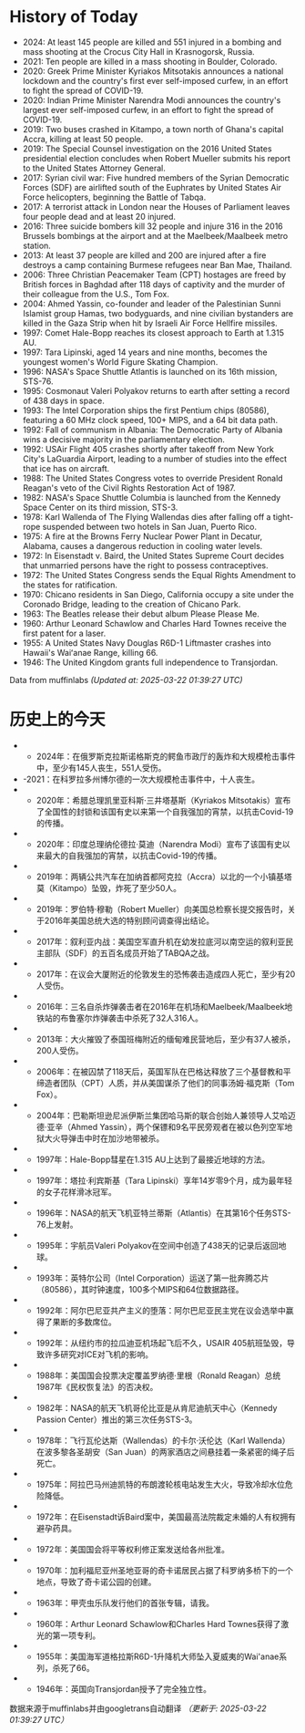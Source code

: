 # History of Today 

- 2024: At least 145 people are killed and 551 injured in a bombing and mass shooting at the Crocus City Hall in Krasnogorsk, Russia.
- 2021: Ten people are killed in a mass shooting in Boulder, Colorado.
- 2020: Greek Prime Minister Kyriakos Mitsotakis announces a national lockdown and the country's first ever self-imposed curfew, in an effort to fight the spread of COVID-19.
- 2020: Indian Prime Minister Narendra Modi announces the country's largest ever self-imposed curfew, in an effort to fight the spread of COVID-19.
- 2019: Two buses crashed in Kitampo, a town north of Ghana's capital Accra, killing at least 50 people.
- 2019: The Special Counsel investigation on the 2016 United States presidential election concludes when Robert Mueller submits his report to the United States Attorney General.
- 2017: Syrian civil war: Five hundred members of the Syrian Democratic Forces (SDF) are airlifted south of the Euphrates by United States Air Force helicopters, beginning the Battle of Tabqa.
- 2017: A terrorist attack in London near the Houses of Parliament leaves four people dead and at least 20 injured.
- 2016: Three suicide bombers kill 32 people and injure 316 in the 2016 Brussels bombings at the airport and at the Maelbeek/Maalbeek metro station.
- 2013: At least 37 people are killed and 200 are injured after a fire destroys a camp containing Burmese refugees near Ban Mae, Thailand.
- 2006: Three Christian Peacemaker Team (CPT) hostages are freed by British forces in Baghdad after 118 days of captivity and the murder of their colleague from the U.S., Tom Fox.
- 2004: Ahmed Yassin, co-founder and leader of the Palestinian Sunni Islamist group Hamas, two bodyguards, and nine civilian bystanders are killed in the Gaza Strip when hit by Israeli Air Force Hellfire missiles.
- 1997: Comet Hale-Bopp reaches its closest approach to Earth at 1.315 AU.
- 1997: Tara Lipinski, aged 14 years and nine months, becomes the youngest women's World Figure Skating Champion.
- 1996: NASA's Space Shuttle Atlantis is launched on its 16th mission, STS-76.
- 1995: Cosmonaut Valeri Polyakov returns to earth after setting a record of 438 days in space.
- 1993: The Intel Corporation ships the first Pentium chips (80586), featuring a 60 MHz clock speed, 100+ MIPS, and a 64 bit data path.
- 1992: Fall of communism in Albania: The Democratic Party of Albania wins a decisive majority in the parliamentary election.
- 1992: USAir Flight 405 crashes shortly after takeoff from New York City's LaGuardia Airport, leading to a number of studies into the effect that ice has on aircraft.
- 1988: The United States Congress votes to override President Ronald Reagan's veto of the Civil Rights Restoration Act of 1987.
- 1982: NASA's Space Shuttle Columbia is launched from the Kennedy Space Center on its third mission, STS-3.
- 1978: Karl Wallenda of The Flying Wallendas dies after falling off a tight-rope suspended between two hotels in San Juan, Puerto Rico.
- 1975: A fire at the Browns Ferry Nuclear Power Plant in Decatur, Alabama, causes a dangerous reduction in cooling water levels.
- 1972: In Eisenstadt v. Baird, the United States Supreme Court decides that unmarried persons have the right to possess contraceptives.
- 1972: The United States Congress sends the Equal Rights Amendment to the states for ratification.
- 1970: Chicano residents in San Diego, California occupy a site under the Coronado Bridge, leading to the creation of Chicano Park.
- 1963: The Beatles release their debut album Please Please Me.
- 1960: Arthur Leonard Schawlow and Charles Hard Townes receive the first patent for a laser.
- 1955: A United States Navy Douglas R6D-1 Liftmaster crashes into Hawaii's Waiʻanae Range, killing 66.
- 1946: The United Kingdom grants full independence to Transjordan.

Data from muffinlabs
*(Updated at: 2025-03-22 01:39:27 UTC)*

# 历史上的今天 

- -  2024年：在俄罗斯克拉斯诺格斯克的鳄鱼市政厅的轰炸和大规模枪击事件中，至少有145人丧生，551人受伤。
- -2021：在科罗拉多州博尔德的一次大规模枪击事件中，十人丧生。
- -  2020年：希腊总理凯里亚科斯·三井塔基斯（Kyriakos Mitsotakis）宣布了全国性的封锁和该国有史以来第一个自我强加的宵禁，以抗击Covid-19的传播。
- -  2020年：印度总理纳伦德拉·莫迪（Narendra Modi）宣布了该国有史以来最大的自我强加的宵禁，以抗击Covid-19的传播。
- -  2019年：两辆公共汽车在加纳首都阿克拉（Accra）以北的一个小镇基塔莫（Kitampo）坠毁，炸死了至少50人。
- -  2019年：罗伯特·穆勒（Robert Mueller）向美国总检察长提交报告时，关于2016年美国总统大选的特别顾问调查得出结论。
- -  2017年：叙利亚内战：美国空军直升机在幼发拉底河以南空运的叙利亚民主部队（SDF）的五百名成员开始了TABQA之战。
- -  2017年：在议会大厦附近的伦敦发生的恐怖袭击造成四人死亡，至少有20人受伤。
- -  2016年：三名自杀炸弹袭击者在2016年在机场和Maelbeek/Maalbeek地铁站的布鲁塞尔炸弹袭击中杀死了32人316人。
- -  2013年：大火摧毁了泰国班梅附近的缅甸难民营地后，至少有37人被杀，200人受伤。
- -  2006年：在被囚禁了118天后，英国军队在巴格达释放了三个基督教和平缔造者团队（CPT）人质，并从美国谋杀了他们的同事汤姆·福克斯（Tom Fox）。
- -  2004年：巴勒斯坦逊尼派伊斯兰集团哈马斯的联合创始人兼领导人艾哈迈德·亚辛（Ahmed Yassin），两个保镖和9名平民旁观者在被以色列空军地狱大火导弹击中时在加沙地带被杀。
- -  1997年：Hale-Bopp彗星在1.315 AU上达到了最接近地球的方法。
- -  1997年：塔拉·利宾斯基（Tara Lipinski）享年14岁零9个月，成为最年轻的女子花样滑冰冠军。
- -  1996年：NASA的航天飞机亚特兰蒂斯（Atlantis）在其第16个任务STS-76上发射。
- -  1995年：宇航员Valeri Polyakov在空间中创造了438天的记录后返回地球。
- -  1993年：英特尔公司（Intel Corporation）运送了第一批奔腾芯片（80586），其时钟速度，100多个MIPS和64位数据路径。
- -  1992年：阿尔巴尼亚共产主义的堕落：阿尔巴尼亚民主党在议会选举中赢得了果断的多数席位。
- -  1992年：从纽约市的拉瓜迪亚机场起飞后不久，USAIR 405航班坠毁，导致许多研究对ICE对飞机的影响。
- -  1988年：美国国会投票决定覆盖罗纳德·里根（Ronald Reagan）总统1987年《民权恢复法》的否决权。
- -  1982年：NASA的航天飞机哥伦比亚是从肯尼迪航天中心（Kennedy Passion Center）推出的第三次任务STS-3。
- -  1978年：飞行瓦伦达斯（Wallendas）的卡尔·沃伦达（Karl Wallenda）在波多黎各圣胡安（San Juan）的两家酒店之间悬挂着一条紧密的绳子后死亡。
- -  1975年：阿拉巴马州迪凯特的布朗渡轮核电站发生大火，导致冷却水位危险降低。
- -  1972年：在Eisenstadt诉Baird案中，美国最高法院裁定未婚的人有权拥有避孕药具。
- -  1972年：美国国会将平等权利修正案发送给各州批准。
- -  1970年：加利福尼亚州圣地亚哥的奇卡诺居民占据了科罗纳多桥下的一个地点，导致了奇卡诺公园的创建。
- -  1963年：甲壳虫乐队发行他们的首张专辑，请我。
- -  1960年：Arthur Leonard Schawlow和Charles Hard Townes获得了激光的第一项专利。
- -  1955年：美国海军道格拉斯R6D-1升降机大师坠入夏威夷的Wai'anae系列，杀死了66。
- -  1946年：英国向Transjordan授予了完全独立性。

数据来源于muffinlabs并由googletrans自动翻译
*（更新于: 2025-03-22 01:39:27 UTC）*